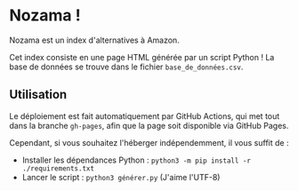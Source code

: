 # Nozama !

Nozama est un index d'alternatives à Amazon.

Cet index consiste en une page HTML générée par un script Python ! La base de données se trouve dans le fichier `base_de_données.csv`.

## Utilisation

Le déploiement est fait automatiquement par GitHub Actions, qui met tout dans la branche `gh-pages`, afin que la page soit disponible via GitHub Pages.

Cependant, si vous souhaitez l'héberger indépendemment, il vous suffit de :
- Installer les dépendances Python : `python3 -m pip install -r ./requirements.txt`
- Lancer le script : `python3 générer.py` (J'aime l'UTF-8)
